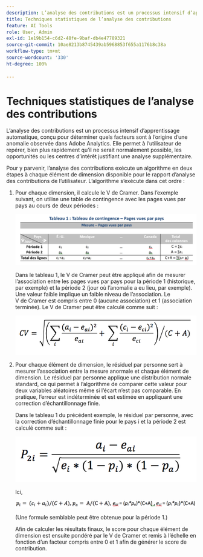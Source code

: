 ```yaml
---
description: L’analyse des contributions est un processus intensif d’apprentissage automatique, conçu pour déterminer quels facteurs sont à l’origine d’une anomalie observée dans Adobe Analytics. Elle permet à l’utilisateur de repérer, bien plus rapidement qu’il ne serait normalement possible, les opportunités ou les centres d’intérêt justifiant une analyse supplémentaire.
title: Techniques statistiques de l’analyse des contributions
feature: AI Tools
role: User, Admin
exl-id: 1e19b154-c6d2-48fe-9baf-db4e47789321
source-git-commit: 10ae8213b8745439ab5968853f655a1176b8c38a
workflow-type: tm+mt
source-wordcount: '330'
ht-degree: 100%

---
```


# Techniques statistiques de l’analyse des contributions

L’analyse des contributions est un processus intensif d’apprentissage automatique, conçu pour déterminer quels facteurs sont à l’origine d’une anomalie observée dans Adobe Analytics. Elle permet à l’utilisateur de repérer, bien plus rapidement qu’il ne serait normalement possible, les opportunités ou les centres d’intérêt justifiant une analyse supplémentaire.

Pour y parvenir, l’analyse des contributions exécute un algorithme en deux étapes à chaque élément de dimension disponible pour le rapport d’analyse des contributions de l’utilisateur. L’algorithme s’exécute dans cet ordre :

1. Pour chaque dimension, il calcule le V de Cramer. Dans l’exemple suivant, on utilise une table de contingence avec les pages vues par pays au cours de deux périodes :

   ![](assets/contingency_table.png)

   Dans le tableau 1, le V de Cramer peut être appliqué afin de mesurer l’association entre les pages vues par pays pour la période 1 (historique, par exemple) et la période 2 (jour où l’anomalie a eu lieu, par exemple). Une valeur faible implique un faible niveau de l’association. Le V de Cramer est compris entre 0 (aucune association) et 1 (association terminée). Le V de Cramer peut être calculé comme suit :

   ![](assets/cramers-v.png)

1. Pour chaque élément de dimension, le résiduel par personne sert à mesurer l’association entre la mesure anormale et chaque élément de dimension. Le résiduel par personne applique une distribution normale standard, ce qui permet à l’algorithme de comparer cette valeur pour deux variables aléatoires même si l’écart n’est pas comparable. En pratique, l’erreur est indéterminée et est estimée en appliquant une correction d’échantillonnage finie.

   Dans le tableau 1 du précédent exemple, le résiduel par personne, avec la correction d’échantillonnage finie pour le pays i et la période 2 est calculé comme suit :

   ![](assets/persons-residual.png)

   Ici,

   ![](assets/pr-example.png)

   (Une formule semblable peut être obtenue pour la période 1.)

   Afin de calculer les résultats finaux, le score pour chaque élément de dimension est ensuite pondéré par le V de Cramer et remis à l’échelle en fonction d’un facteur compris entre 0 et 1 afin de générer le score de contribution.
